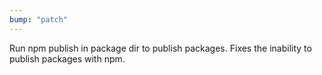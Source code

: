 ```yaml
---
bump: "patch"
---
```


Run npm publish in package dir to publish packages. Fixes the inability to publish packages with npm.
